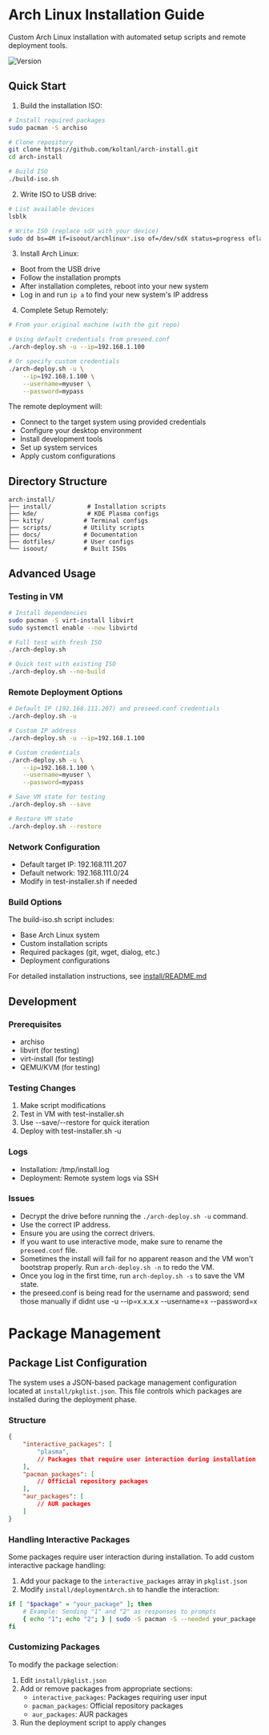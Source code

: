 # Arch Linux Installation Guide

Custom Arch Linux installation with automated setup scripts and remote deployment tools.

![Version](https://img.shields.io/badge/version-1.0.0-blue.svg)

## Quick Start

1. Build the installation ISO:
```bash
# Install required packages
sudo pacman -S archiso

# Clone repository
git clone https://github.com/koltanl/arch-install.git
cd arch-install

# Build ISO
./build-iso.sh
```

2. Write ISO to USB drive:
```bash
# List available devices
lsblk

# Write ISO (replace sdX with your device)
sudo dd bs=4M if=isoout/archlinux*.iso of=/dev/sdX status=progress oflag=sync
```

3. Install Arch Linux:
- Boot from the USB drive
- Follow the installation prompts
- After installation completes, reboot into your new system
- Log in and run `ip a` to find your new system's IP address

4. Complete Setup Remotely:
```bash
# From your original machine (with the git repo)

# Using default credentials from preseed.conf
./arch-deploy.sh -u --ip=192.168.1.100

# Or specify custom credentials
./arch-deploy.sh -u \
    --ip=192.168.1.100 \
    --username=myuser \
    --password=mypass
```

The remote deployment will:
- Connect to the target system using provided credentials
- Configure your desktop environment
- Install development tools
- Set up system services
- Apply custom configurations

## Directory Structure
```
arch-install/
├── install/          # Installation scripts
├── kde/              # KDE Plasma configs
├── kitty/           # Terminal configs
├── scripts/         # Utility scripts
├── docs/            # Documentation
├── dotfiles/        # User configs
└── isoout/          # Built ISOs
```

## Advanced Usage

### Testing in VM
```bash
# Install dependencies
sudo pacman -S virt-install libvirt
sudo systemctl enable --now libvirtd

# Full test with fresh ISO
./arch-deploy.sh

# Quick test with existing ISO
./arch-deploy.sh --no-build
```

### Remote Deployment Options
```bash
# Default IP (192.168.111.207) and preseed.conf credentials
./arch-deploy.sh -u

# Custom IP address
./arch-deploy.sh -u --ip=192.168.1.100

# Custom credentials
./arch-deploy.sh -u \
    --ip=192.168.1.100 \
    --username=myuser \
    --password=mypass

# Save VM state for testing
./arch-deploy.sh --save

# Restore VM state
./arch-deploy.sh --restore
```

### Network Configuration
- Default target IP: 192.168.111.207
- Default network: 192.168.111.0/24
- Modify in test-installer.sh if needed

### Build Options
The build-iso.sh script includes:
- Base Arch Linux system
- Custom installation scripts
- Required packages (git, wget, dialog, etc.)
- Deployment configurations

For detailed installation instructions, see [install/README.md](install/README.md)

## Development

### Prerequisites
- archiso
- libvirt (for testing)
- virt-install (for testing)
- QEMU/KVM (for testing)


### Testing Changes
1. Make script modifications
2. Test in VM with test-installer.sh
3. Use --save/--restore for quick iteration
4. Deploy with test-installer.sh -u

### Logs
- Installation: /tmp/install.log
- Deployment: Remote system logs via SSH

### Issues

- Decrypt the drive before running the `./arch-deploy.sh -u` command.
- Use the correct IP address.
- Ensure you are using the correct drivers.
- If you want to use interactive mode, make sure to rename the `preseed.conf` file.
- Sometimes the install will fail for no apparent reason and the VM won't bootstrap properly. Run `arch-deploy.sh -n` to redo the VM.
- Once you log in the first time, run `arch-deploy.sh -s` to save the VM state.
- the preseed.conf is being read for the username and password; send those manually if didnt use -u --ip=x.x.x.x --username=x --password=x
# Package Management

## Package List Configuration
The system uses a JSON-based package management configuration located at `install/pkglist.json`. This file controls which packages are installed during the deployment phase.

### Structure
```json
{
    "interactive_packages": [
        "plasma",
        // Packages that require user interaction during installation
    ],
    "pacman_packages": [
        // Official repository packages
    ],
    "aur_packages": [
        // AUR packages
    ]
}
```

### Handling Interactive Packages
Some packages require user interaction during installation. To add custom interactive package handling:

1. Add your package to the `interactive_packages` array in `pkglist.json`
2. Modify `install/deploymentArch.sh` to handle the interaction:
```bash
if [ "$package" = "your_package" ]; then
    # Example: Sending "1" and "2" as responses to prompts
    { echo "1"; echo "2"; } | sudo -S pacman -S --needed your_package
fi
```

### Customizing Packages
To modify the package selection:
1. Edit `install/pkglist.json`
2. Add or remove packages from appropriate sections:
   - `interactive_packages`: Packages requiring user input
   - `pacman_packages`: Official repository packages
   - `aur_packages`: AUR packages
3. Run the deployment script to apply changes
